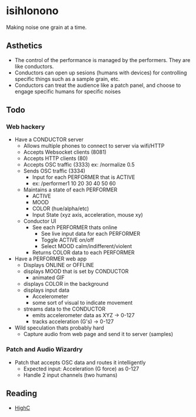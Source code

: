 isihlonono
==========

Making noise one grain at a time.

## Asthetics

* The control of the performance is managed by the performers. They are like conductors.
* Conductors can open up sesions (humans with devices) for controlling specific things such as a sample grain, etc.
* Conductors can treat the audience like a patch panel, and choose to engage specific humans for specific noises

## Todo

### Web hackery

* Have a CONDUCTOR server
  * Allows multiple phones to connect to server via wifi/HTTP
  * Accepts Websocket clients (8081)
  * Accepts HTTP clients (80)
  * Accepts OSC traffic (3333) ex: /normalize 0.5
  * Sends OSC traffic (3334)
    * Input for each PERFORMER that is ACTIVE
    * ex: /performer1 10 20 30 40 50 60
  * Maintains a state of each PERFORMER
    * ACTIVE
    * MOOD
    * COLOR (hue/alpha/etc)
    * Input State (xyz axis, acceleration, mouse xy)
  * Conductor UI
    * See each PERFORMER thats online
      * See live input data for each PERFORMER
      * Toggle ACTIVE on/off
      * Select MOOD calm/indifferent/violent
    * Returns COLOR data to each PERFORMER
* Have a PERFORMER web app
  * Displays ONLINE or OFFLINE
  * displays MOOD that is set by CONDUCTOR
    * animated GIF
  * displays COLOR in the background
  * displays input data
    * Accelerometer
    * some sort of visual to indicate movement
  * streams data to the CONDUCTOR
    * emits accelerometer data as XYZ -> 0-127
    * tracks acceleration (G's) -> 0-127
* Wild speculation thats probably hard
  * Capture audio from web page and send it to server (samples)
  
### Patch and Audio Wizardry

* Patch that accepts OSC data and routes it intelligently
  * Expected input: Acceleration (G force) as 0-127
  * Handle 2 input channels (two humans)

## Reading

* [HighC](http://highc.org/)
